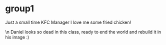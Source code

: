 
# group1
Just a small time KFC Manager
I love me some fried chicken!

\n Daniel looks so dead in this class, ready to end the world and rebuild it in his image :)
